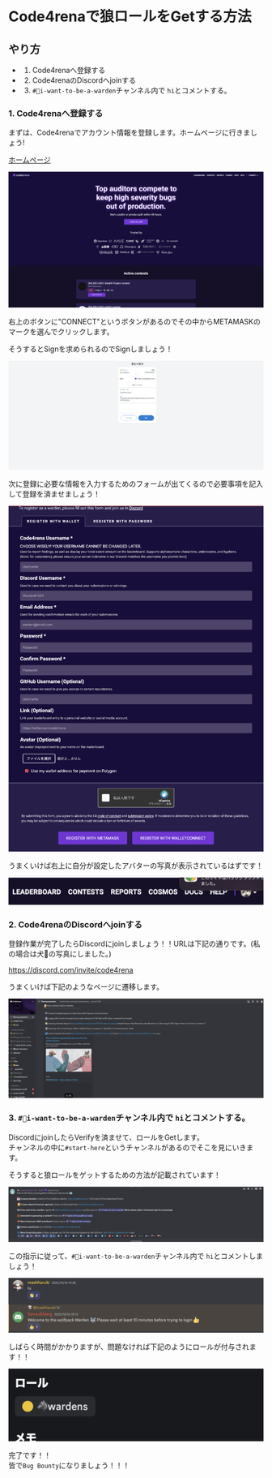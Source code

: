# Code4renaで狼ロールをGetする方法

## やり方

- 1. Code4renaへ登録する
- 2. Code4renaのDiscordへjoinする
- 3. `#🐺i-want-to-be-a-warden`チャンネル内で `hi`とコメントする。

### 1. Code4renaへ登録する

まずは、Code4renaでアカウント情報を登録します。ホームページに行きましょう!  

[ホームページ](https://code4rena.com/)

<img src="./../assets/imgs/hp.png">

右上のボタンに"CONNECT"というボタンがあるのでその中からMETAMASKのマークを選んでクリックします。  

そうするとSignを求められるのでSignしましょう！

<img src="./../assets/imgs/sign.png">

次に登録に必要な情報を入力するためのフォームが出てくるので必要事項を記入して登録を済ませましょう！

<img src="./../assets/imgs/register.png">

うまくいけば右上に自分が設定したアバターの写真が表示されているはずです！

<img src="./../assets/imgs/account.png">

### 2. Code4renaのDiscordへjoinする

登録作業が完了したらDiscordにjoinしましょう！！URLは下記の通りです。(私の場合は犬🐶の写真にしました。)  

https://discord.com/invite/code4rena   

うまくいけば下記のようなページに遷移します。

<img src="./../assets/imgs/discord.png">

### 3. `#🐺i-want-to-be-a-warden`チャンネル内で `hi`とコメントする。

DiscordにjoinしたらVerifyを済ませて、ロールをGetします。  
チャンネルの中に`#start-here`というチャンネルがあるのでそこを見にいきます。

そうすると狼ロールをゲットするための方法が記載されています！

<img src="./../assets/imgs/start-here.png">

この指示に従って、`#🐺i-want-to-be-a-warden`チャンネル内で `hi`とコメントしましょう！  

<img src="./../assets/imgs/hi.png">

しばらく時間がかかりますが、問題なければ下記のようにロールが付与されます！！

<img src="./../assets/imgs/role.png">

完了です！！  
皆で`Bug Bounty`になりましょう！！！